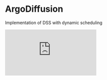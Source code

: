 # ArgoDiffusion
Implementation of DSS with dynamic scheduling

![dss-concept](https://github.com/skoulouzis/ArgoDiffusion/raw/master/images/dss-concept.pdf)

